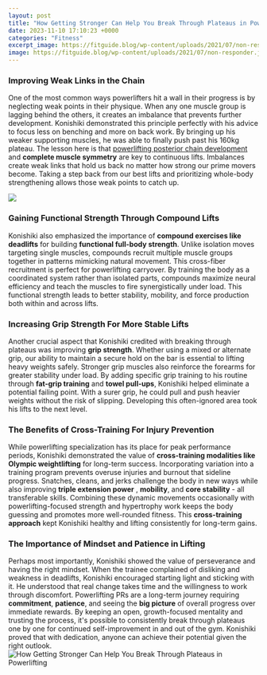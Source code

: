 ```yaml
---
layout: post
title: "How Getting Stronger Can Help You Break Through Plateaus in Powerlifting"
date: 2023-11-10 17:10:23 +0000
categories: "Fitness"
excerpt_image: https://fitguide.blog/wp-content/uploads/2021/07/non-responder.jpg
image: https://fitguide.blog/wp-content/uploads/2021/07/non-responder.jpg
---
```


### Improving Weak Links in the Chain
One of the most common ways powerlifters hit a wall in their progress is by neglecting weak points in their physique. When any one muscle group is lagging behind the others, it creates an imbalance that prevents further development. Konishiki demonstrated this principle perfectly with his advice to focus less on benching and more on back work. By bringing up his weaker supporting muscles, he was able to finally push past his 160kg plateau.
The lesson here is that [powerlifting posterior chain development](https://fistore.mysenprints.com/collection/aliff) and **complete muscle symmetry** are key to continuous lifts. Imbalances create weak links that hold us back no matter how strong our prime movers become. Taking a step back from our best lifts and prioritizing whole-body strengthening allows those weak points to catch up.

![](https://strongeryoupt.com/wp-content/uploads/2022/05/BCPA-SPR2022-2128.jpg)
### Gaining **Functional Strength** Through Compound Lifts  
Konishiki also emphasized the importance of **compound exercises like deadlifts** for building **functional full-body strength**. Unlike isolation moves targeting single muscles, compounds recruit multiple muscle groups together in patterns mimicking natural movement. This cross-fiber recruitment is perfect for powerlifting carryover. 
By training the body as a coordinated system rather than isolated parts, compounds maximize neural efficiency and teach the muscles to fire synergistically under load. This functional strength leads to better stability, mobility, and force production both within and across lifts.
### Increasing **Grip Strength** For More Stable Lifts
Another crucial aspect that Konishiki credited with breaking through plateaus was improving **grip strength**. Whether using a mixed or alternate grip, our ability to maintain a secure hold on the bar is essential to lifting heavy weights safely. Stronger grip muscles also reinforce the forearms for greater stability under load.
By adding specific grip training to his routine through **fat-grip training** and **towel pull-ups**, Konishiki helped eliminate a potential failing point. With a surer grip, he could pull and push heavier weights without the risk of slipping. Developing this often-ignored area took his lifts to the next level.  
### The Benefits of **Cross-Training For Injury Prevention**  
While powerlifting specialization has its place for peak performance periods, Konishiki demonstrated the value of **cross-training modalities like Olympic weightlifting** for long-term success. Incorporating variation into a training program prevents overuse injuries and burnout that sideline progress.
Snatches, cleans, and jerks challenge the body in new ways while also improving **triple extension power** , **mobility**, and **core stability** - all transferable skills. Combining these dynamic movements occasionally with powerlifting-focused strength and hypertrophy work keeps the body guessing and promotes more well-rounded fitness. This **cross-training approach** kept Konishiki healthy and lifting consistently for long-term gains.
### The Importance of **Mindset** and **Patience** in Lifting 
Perhaps most importantly, Konishiki showed the value of perseverance and having the right mindset. When the trainee complained of disliking and weakness in deadlifts, Konishiki encouraged starting light and sticking with it. He understood that real change takes time and the willingness to work through discomfort. 
Powerlifting PRs are a long-term journey requiring **commitment**, **patience**, and seeing the **big picture** of overall progress over immediate rewards. By keeping an open, growth-focused mentality and trusting the process, it's possible to consistently break through plateaus one by one for continued self-improvement in and out of the gym. Konishiki proved that with dedication, anyone can achieve their potential given the right outlook.
![How Getting Stronger Can Help You Break Through Plateaus in Powerlifting](https://fitguide.blog/wp-content/uploads/2021/07/non-responder.jpg)